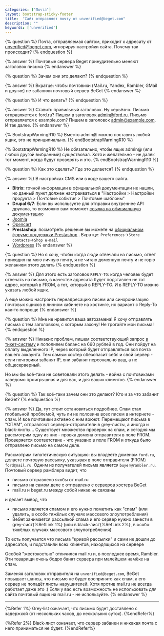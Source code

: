 ```yaml
---
categories: ['Почта']
layout: bootstrap-sticky-footer
title:  "Сайт отправляет почту от unverified@beget.com"
description: ""
keywords: ['unverified']
---
```

{% question %}
Почта, отправляемая сайтом, приходит к адресату от unverified@beget.com, игнорируя настройки сайта. Почему так происходит?
{% endquestion %}

{% answer %}
Почтовые сервера Beget принудительно меняют заголовок письма
{% endanswer %}

{% question %}
Зачем они это делают?
{% endquestion %}

{% answer %}
Вкратце: чтобы почтовики (Mail.ru, Yandex, Rambler, GMail и другие) не забанили почтовый сервер BeGet
{% endanswer %}

{% question %}
И что делать?
{% endquestion %}

{% answer %}
 Ставить правильный заголовок. Ну серьёзно. Письмо отправляется с ford.ru? Пишем в заголовок admin@ford.ru. Письмо отправляется с example.com? Пишем в заголовок admin@example.com. И так далее.
{% endanswer %}

{% BootstrapWarningR10 %}
Вместо admin@ можно поставить любой ящик, это не принципиально.
{% endBootstrapWarningR10 %}

{% BootstrapWarningR10 %}
Не обязательно, чтобы ящик admin@ (или любой другой выбранный) существовал. Хотя и желательно - не далёк тот момент, когда будут проверять и это.
{% endBootstrapWarningR10 %}

{% question %}
Как это сделать? Где это делается?
{% endquestion %}

{% answer %}
В настройках CMS или в коде вашего сайта.

- __Bitrix__: точной информации в официальной документации не нашли, но данный пункт должен настраиваться в "Настройки > Настройки продукта > Почтовые события > Почтовые шаблоны"
- __Drupal 6/7__: Если вы используете для отправки внутреннее API друпала, то возможно вам поможет [ссылка на официальную документацию](https://api.drupal.org/api/drupal/modules%21system%21system.api.php/function/hook_mail_alter/7.x)
- [Joomla](./unverified-joomla.html)
- [Opencart](./unverified-opencart.html)
- __Prestashop__: посмотреть решение вы можете на [официальном форуме поддержки Prestashop](https://www.prestashop.com/forums/topic/193476-how-to-change-address-of-email-notifications/) . Вкратце: `Preferences`->`Store contacts`->`Shop e-mail`
- [Wordpress](./unverified-wordpress.html)
{% endanswer %}

{% question %}
Но я хочу, чтобы когда люди отвечали на письмо, ответ приходил на мою личную почту, я не читаю доменную почту и не горю желанием этого делать
{% endquestion %}

{% answer %}
Для этого есть заголовок `REPLY-TO`: когда человек будет отвечать на письмо, в качестве адресата будет подставлен не тот адрес, который в FROM, а тот, который в REPLY-TO. И в REPLY-TO можно указать любой ящик.

А еще можно настроить переадресацию писем или синхронизацию почтовых ящиков в личном кабинете на хостинге, но вариант с Reply-To как-то попроще
{% endanswer %}

{% question %}
Мне не нравится ваша автозамена! Я хочу отправлять письма с тем заголовком, с которым захочу! Не трогайте мои письма!
{% endquestion %}

{% answer %}
Никаких проблем, пишем соответствующий запрос [в тикет-систему](https://cp.beget.com/support) и пополняем баланс на 660 рублей в год. 
Они пойдут на оплату выделенного IP, через который будет отправляться вся почта вашего аккаунта. 
Тем самым хостер обезопасит себя и свой сервер - если почтовики забанят IP, они забанят персонально ваш, а не общесерверный. 

Но мы бы всё-таки не советовали этого делать - война с почтовиками заведомо проигрышная и для вас, и для ваших клиентов.
{% endanswer %}

{% question %}
Так всё-таки зачем они это делают? Кто и за что забанит BeGet?
{% endquestion %}

{% answer %}
Да, тут стоит остановиться подробнее. Спам стал глобальной проблемой, чуть ли не половина всех писем в интернете - спам. И все почтовики активно с ним воюют. Перемещают письма в "СПАМ", отправляют сервера-отправители в grey-листы, а иногда и black-листы... Существует множество проверок на спам, и сегодня мы рассмотрим одну из них - провка домена отправителя в поле FROM. Проверяется соответствие - что указано в поле FROM и откуда было отправлено письмо на самом деле.

Рассмотрим гипотетическую ситуацию: вы владеете доменом `ford.ru`, делаете почтовую рассылку, указывая в поле отправителя (FROM) `ford@mail.ru`. Одним из получателей письма является `buyer@rambler.ru`. Почтовый сервер рамблера видит, что

- письмо отправлено якобы от mail.ru
- письмо на самом деле с отправлено с серверов хостера BeGet
- mail.ru и beget.ru между собой никак не связаны

и делает вывод, что

- письмо является спамом и его нужно пометить как "спам" (или удалить, в особо тяжёлых случаях массового злоупотребления)
- BeGet занимается рассылкой спама и его сервер нужно занести в grey-лист{%RefLink 1%} (или в black-лист{%RefLink 2%}, в особо тяжёлых случаях массового злоупотребления) 

 То есть получается что письма "кривой рассылки" и сами не дошли до адресатов, и подставили всех клиентов, находящихся на сервере

 Особой "жестокостью" отличился mail.ru и, в последнее время, Rambler. Эти товарищи очень бодро банят сервера при малейшем намёке на спам.

 Заменяя заголовок отправителя на `unverified@beget.com`, BeGet повышает шансы, что письмо не будет воспринято как спам, а его сервер не попадёт листы нарушителей. Хотя против mail.ru не всегда работает даже это :( Если у вас есть возможность не использовать для сайта почтовый ящик на mail.ru - не используйте.
 {% endanswer %}

---

{%Refer 1%}
Grey-list означает, что письмо будет доставлено с задержкой (от нескольких часов, до нескольких суток).
{%endRefer%}

{%Refer 2%}
Black-лист означает, что сервер забанен и никакая почта с него приниматься не будет.
{%endRefer%}
